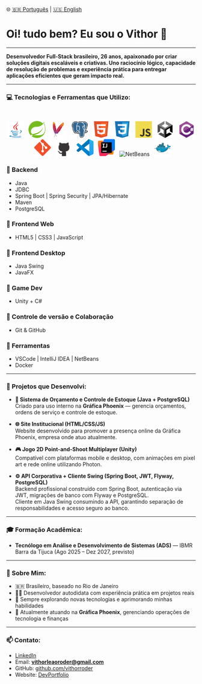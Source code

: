 🌐 [🇧🇷 Português](./README_pt.md) | [🇺🇸 English](./README.md)

# Oi! tudo bem? Eu sou o Vithor 👋

---

**Desenvolvedor Full-Stack brasileiro, 26 anos, apaixonado por criar soluções digitais escaláveis e criativas. Uno raciocínio lógico, capacidade de resolução de problemas e experiência prática para entregar aplicações eficientes que geram impacto real.**


---

### 💻 Tecnologias e Ferramentas que Utilizo:

<br>
<p align="center">
  <img src="https://raw.githubusercontent.com/devicons/devicon/master/icons/java/java-original.svg" alt="Java" width="45" height="45"/>
  &nbsp;
  <img src="https://raw.githubusercontent.com/devicons/devicon/master/icons/spring/spring-original.svg" alt="Spring" width="45" height="45"/>
  &nbsp;
  <img src="https://raw.githubusercontent.com/devicons/devicon/master/icons/maven/maven-original.svg" alt="Maven" width="45" height="45"/>
  &nbsp;
  <img src="https://raw.githubusercontent.com/devicons/devicon/master/icons/postgresql/postgresql-original.svg" alt="PostgreSQL" width="45" height="45"/>
  &nbsp;
  <img src="https://raw.githubusercontent.com/devicons/devicon/master/icons/html5/html5-original.svg" alt="HTML5" width="45" height="45"/>
  &nbsp;
  <img src="https://raw.githubusercontent.com/devicons/devicon/master/icons/css3/css3-original.svg" alt="CSS3" width="45" height="45"/>
  &nbsp;
  <img src="https://raw.githubusercontent.com/devicons/devicon/master/icons/javascript/javascript-original.svg" alt="JavaScript" width="45" height="45"/>
  &nbsp;
  <img src="https://raw.githubusercontent.com/devicons/devicon/master/icons/unity/unity-original.svg" alt="Unity" width="45" height="45"/>
  &nbsp;
  <img src="https://raw.githubusercontent.com/devicons/devicon/master/icons/csharp/csharp-original.svg" alt="C#" width="45" height="45"/>
  &nbsp;
  <img src="https://raw.githubusercontent.com/devicons/devicon/master/icons/git/git-original.svg" alt="Git" width="45" height="45"/>
  &nbsp;
  <img src="https://raw.githubusercontent.com/VithorRoder/VithorRoder/main/github-mark-white.svg" alt="GitHub" width="45" height="45"/>
  &nbsp;
  <img src="https://raw.githubusercontent.com/devicons/devicon/master/icons/vscode/vscode-original.svg" alt="VSCode" width="45" height="45"/>
  &nbsp;
  <img src="https://raw.githubusercontent.com/devicons/devicon/master/icons/intellij/intellij-original.svg" alt="IntelliJ" width="45" height="45"/>
  &nbsp;
  <img src="https://upload.wikimedia.org/wikipedia/commons/9/98/Apache_NetBeans_Logo.svg" alt="NetBeans" width="45" height="45"/>
  &nbsp;
  <img src="https://raw.githubusercontent.com/devicons/devicon/master/icons/docker/docker-original.svg" alt="Docker" width="45" height="45"/>
</p>

### 🔹 Backend  
- Java
- JDBC
- Spring Boot | Spring Security | JPA/Hibernate  
- Maven  
- PostgreSQL  

### 🔹 Frontend Web 
- HTML5 | CSS3 | JavaScript  

### 🔹 Frontend Desktop
- Java Swing
- JavaFX
  
### 🔹 Game Dev  
- Unity + C#  

### 🔹 Controle de versão e Colaboração  
- Git & GitHub  

### 🔹 Ferramentas  
- VSCode | IntelliJ IDEA | NetBeans  
- Docker  

---

### 📌 Projetos que Desenvolvi:

- **🔧 Sistema de Orçamento e Controle de Estoque (Java + PostgreSQL)**  
  Criado para uso interno na **Gráfica Phoenix** — gerencia orçamentos, ordens de serviço e controle de estoque.

- **🌐 Site Institucional (HTML/CSS/JS)**  
  Website desenvolvido para promover a presença online da Gráfica Phoenix, empresa onde atuo atualmente.

- **🎮 Jogo 2D Point-and-Shoot Multiplayer (Unity)**  
  Compatível com plataformas mobile e desktop, com animações em pixel art e rede online utilizando Photon.

- **⚙️ API Corporativa + Cliente Swing (Spring Boot, JWT, Flyway, PostgreSQL)**  
  Backend profissional construído com Spring Boot, autenticação via JWT, migrações de banco com Flyway e PostgreSQL.  
  Cliente em Java Swing consumindo a API, garantindo separação de responsabilidades e acesso seguro ao banco.


---

### 🎓 Formação Acadêmica:

- **Tecnólogo em Análise e Desenvolvimento de Sistemas (ADS)** — IBMR Barra da Tijuca (Ago 2025 – Dez 2027, previsto)  

---

### 📍 Sobre Mim:

- 🇧🇷 Brasileiro, baseado no Rio de Janeiro  
- 👨‍💻 Desenvolvedor autodidata com experiência prática em projetos reais  
- 🧩 Sempre explorando novas tecnologias e aprimorando minhas habilidades  
- 🧾 Atualmente atuando na **Gráfica Phoenix**, gerenciando operações de tecnologia e finanças  

---

### 📫 Contato:

- [LinkedIn](https://www.linkedin.com/in/vithor-roder-1700a217a/)  
- Email: **vithorleaoroder@gmail.com**  
- GitHub: [github.com/vithorroder](https://github.com/VithorRoder)  
- Website: [DevPortfolio](https://vithoroderdev.vercel.app/)  
